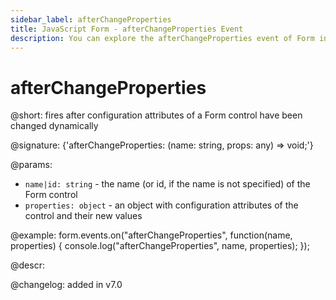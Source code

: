 ```yaml
---
sidebar_label: afterChangeProperties
title: JavaScript Form - afterChangeProperties Event 
description: You can explore the afterChangeProperties event of Form in the documentation of the DHTMLX JavaScript UI library. Browse developer guides and API reference, try out code examples and live demos, and download a free 30-day evaluation version of DHTMLX Suite 7.
---
```


# afterChangeProperties

@short: fires after configuration attributes of a Form control have been changed dynamically

@signature: {'afterChangeProperties: (name: string, props: any) => void;'}

@params:
- `name|id: string` - the name (or id, if the name is not specified) of the Form control
- `properties: object` - an object with configuration attributes of the control and their new values

@example:
form.events.on("afterChangeProperties", function(name, properties) {
    console.log("afterChangeProperties", name,  properties);
});

@descr:

@changelog: added in v7.0

[comment]: # (@relatedapi: form/api/form_setproperties_method.md)
